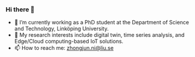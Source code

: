 ### Hi there 👋

<!--
**zhongjunni/zhongjunni** is a ✨ _special_ ✨ repository because its `README.md` (this file) appears on your GitHub profile.
- 👯 I’m looking to collaborate on ...
- 🤔 I’m looking for help with ...
- 💬 Ask me about ...
- 😄 Pronouns: ...
- ⚡ Fun fact: ...
Here are some ideas to get you started:
-->

- 🔭 I’m currently working as a PhD student at the Department of Science and Technology, Linköping University.
- 🌱 My research interests include digital twin, time series analysis, and Edge/Cloud computing-based IoT solutions.
- 📫 How to reach me: zhongjun.ni@liu.se
